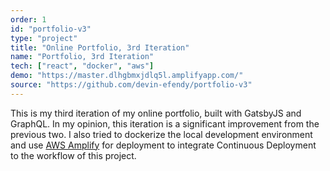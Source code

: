 ```yaml
---
order: 1
id: "portfolio-v3"
type: "project"
title: "Online Portfolio, 3rd Iteration"
name: "Portfolio, 3rd Iteration"
tech: ["react", "docker", "aws"]
demo: "https://master.dlhgbmxjdlq5l.amplifyapp.com/"
source: "https://github.com/devin-efendy/portfolio-v3"
---
```


This is my third iteration of my online portfolio, built with GatsbyJS and GraphQL.
In my opinion, this iteration is a significant improvement from the previous two.
I also tried to dockerize the local development environment and use <a href="https://aws.amazon.com/amplify/" target="_blank" >AWS Amplify</a>
for deployment to integrate Continuous Deployment to the workflow of this project.
